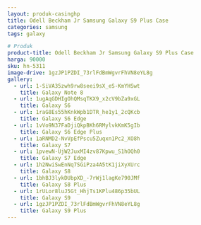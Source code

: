 ```yaml
---
layout: produk-casinghp
title: Odell Beckham Jr Samsung Galaxy S9 Plus Case
categories: samsung
tags: galaxy

# Produk
product-title: Odell Beckham Jr Samsung Galaxy S9 Plus Case
harga: 90000
sku: hn-5311
image-drive: 1gzJP1PZDI_73rlFdBmWgvrFhVN8eYL8g
gallery:
  - url: 1-SiVA35zwh9rw8seei9sX_eS-KmYHSwt
    title: Galaxy Note 8
  - url: 1ugAqGDHIgOhQMsqTKX9_x2cV9bZa9xGL
    title: Galaxy S6
  - url: 1raG8Es55hKnkWpb1DTR_he1y1_2cQKcb
    title: Galaxy S6 Edge
  - url: 1vVo9N37FaDjiQkpBKh6RMylvkKmK5gIb
    title: Galaxy S6 Edge Plus
  - url: 1aRNMD2-NvVpEfPscu5Zuqxn1Pc2_XO8h
    title: Galaxy S7
  - url: 1pvewN-UjW2JuxMI4zv87Kpwu_S1hOQh0
    title: Galaxy S7 Edge
  - url: 1h2NwiSwEnNq7SGiPza4A5tK1jiXyXUrc
    title: Galaxy S8
  - url: 1bhBJ3lykDUbpXD_-7rWj1lagKe790JMf
    title: Galaxy S8 Plus
  - url: 1rULor8luJ5Gt_HhjTs1KPlu486p35bUL
    title: Galaxy S9
  - url: 1gzJP1PZDI_73rlFdBmWgvrFhVN8eYL8g
    title: Galaxy S9 Plus
---
```

